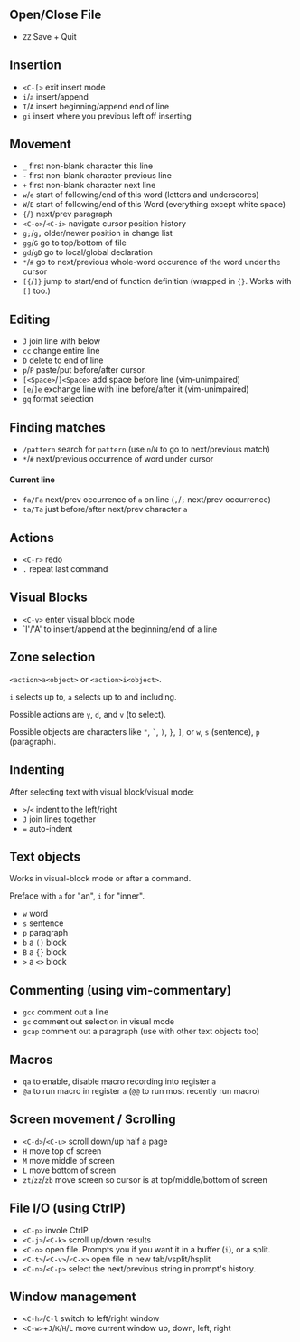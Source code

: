 ## Open/Close File

- `ZZ` Save + Quit

## Insertion

- `<C-[>` exit insert mode
- `i`/`a` insert/append
- `I`/`A` insert beginning/append end of line
- `gi` insert where you previous left off inserting

## Movement

- `_` first non-blank character this line
- `-` first non-blank character previous line
- `+` first non-blank character next line
- `w`/`e` start of following/end of this word (letters and underscores)
- `W`/`E` start of following/end of this Word (everything except white space)
- `{`/`}` next/prev paragraph
- `<C-o>`/`<C-i>` navigate cursor position history
- `g;`/`g,` older/newer position in change list
- `gg`/`G` go to top/bottom of file
- `gd`/`gD` go to local/global declaration
- `*`/`#` go to next/previous whole-word occurence of the word under the cursor
- `[{`/`]}` jump to start/end of function definition (wrapped in `{}`. Works with `[]` too.)

## Editing

- `J` join line with below
- `cc` change entire line
- `D` delete to end of line
- `p`/`P` paste/put before/after cursor.
- `[<Space>`/`]<Space>` add space before line (vim-unimpaired)
- `[e`/`]e` exchange line with line before/after it (vim-unimpaired)
- `gq` format selection

## Finding matches

- `/pattern` search for `pattern` (use `n`/`N` to go to next/previous match)
- `*`/`#` next/previous occurrence of word under cursor

#### Current line

- `fa/Fa` next/prev occurrence of `a` on line (`,`/`;` next/prev occurrence)
- `ta/Ta` just before/after next/prev character `a`

## Actions

- `<C-r>` redo
- `.` repeat last command

## Visual Blocks

- `<C-v>` enter visual block mode
- `I'/'A' to insert/append at the beginning/end of a line

## Zone selection

`<action>a<object>` or `<action>i<object>`.

`i` selects up to, `a` selects up to and including.

Possible actions are `y`, `d`, and `v` (to select).

Possible objects are characters like `"`, `` ` ``, `)`, `}`, `]`, or `w`, `s`
(sentence), `p` (paragraph).

## Indenting

After selecting text with visual block/visual mode:

- `>`/`<` indent to the left/right
- `J` join lines together
- `=` auto-indent

## Text objects

Works in visual-block mode or after a command.

Preface with `a` for "an", `i` for "inner".

- `w` word
- `s` sentence
- `p` paragraph
- `b` a `()` block
- `B` a `{}` block
- `>` a `<>` block

## Commenting (using vim-commentary)

- `gcc` comment out a line
- `gc` comment out selection in visual mode
- `gcap` comment out a paragraph (use with other text objects too)

## Macros

- `qa` to enable, disable macro recording into register `a`
- `@a` to run macro in register `a` (`@@` to run most recently run macro)

## Screen movement / Scrolling

- `<C-d>`/`<C-u>` scroll down/up half a page
- `H` move top of screen
- `M` move middle of screen
- `L` move bottom of screen
- `zt`/`zz`/`zb` move screen so cursor is at top/middle/bottom of screen

## File I/O (using CtrlP)

- `<C-p>` invole CtrlP
- `<C-j>`/`<C-k>` scroll up/down results
- `<C-o>` open file. Prompts you if you want it in a buffer (`i`), or a split.
- `<C-t>`/`<C-v>`/`<C-x>` open file in new tab/vsplit/hsplit
- `<C-n>`/`<C-p>` select the next/previous string in prompt's history.

## Window management

- `<C-h>`/`C-l` switch to left/right window
- `<C-w>`+`J`/`K`/`H`/`L` move current window up, down, left, right
